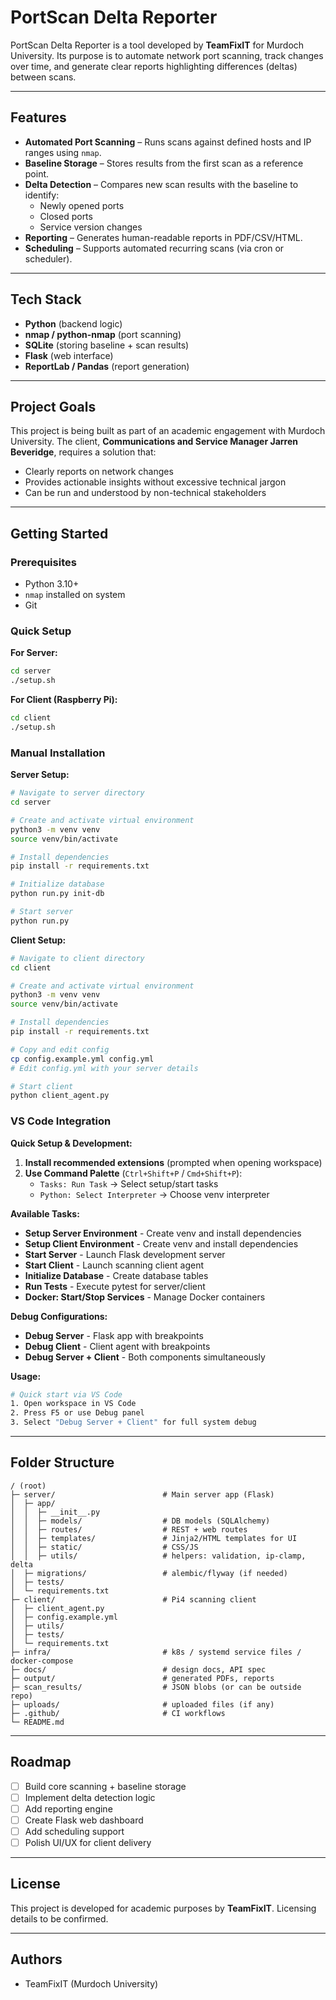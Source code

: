# PortScan Delta Reporter

PortScan Delta Reporter is a tool developed by **TeamFixIT** for Murdoch University. Its purpose is to automate network port scanning, track changes over time, and generate clear reports highlighting differences (deltas) between scans.

---

## Features

- **Automated Port Scanning** – Runs scans against defined hosts and IP ranges using `nmap`.
- **Baseline Storage** – Stores results from the first scan as a reference point.
- **Delta Detection** – Compares new scan results with the baseline to identify:
  - Newly opened ports
  - Closed ports
  - Service version changes
- **Reporting** – Generates human-readable reports in PDF/CSV/HTML.
- **Scheduling** – Supports automated recurring scans (via cron or scheduler).

---

## Tech Stack

- **Python** (backend logic)
- **nmap / python-nmap** (port scanning)
- **SQLite** (storing baseline + scan results)
- **Flask** (web interface)
- **ReportLab / Pandas** (report generation)

---

## Project Goals

This project is being built as part of an academic engagement with Murdoch University. The client, **Communications and Service Manager Jarren Beveridge**, requires a solution that:

- Clearly reports on network changes
- Provides actionable insights without excessive technical jargon
- Can be run and understood by non-technical stakeholders

---

## Getting Started

### Prerequisites

- Python 3.10+
- `nmap` installed on system
- Git

### Quick Setup

**For Server:**

```bash
cd server
./setup.sh
```

**For Client (Raspberry Pi):**

```bash
cd client
./setup.sh
```

### Manual Installation

**Server Setup:**

```bash
# Navigate to server directory
cd server

# Create and activate virtual environment
python3 -m venv venv
source venv/bin/activate

# Install dependencies
pip install -r requirements.txt

# Initialize database
python run.py init-db

# Start server
python run.py
```

**Client Setup:**

```bash
# Navigate to client directory
cd client

# Create and activate virtual environment
python3 -m venv venv
source venv/bin/activate

# Install dependencies
pip install -r requirements.txt

# Copy and edit config
cp config.example.yml config.yml
# Edit config.yml with your server details

# Start client
python client_agent.py
```

### VS Code Integration

**Quick Setup & Development:**

1. **Install recommended extensions** (prompted when opening workspace)
2. **Use Command Palette** (`Ctrl+Shift+P` / `Cmd+Shift+P`):
   - `Tasks: Run Task` → Select setup/start tasks
   - `Python: Select Interpreter` → Choose venv interpreter

**Available Tasks:**

- **Setup Server Environment** - Create venv and install dependencies
- **Setup Client Environment** - Create venv and install dependencies
- **Start Server** - Launch Flask development server
- **Start Client** - Launch scanning client agent
- **Initialize Database** - Create database tables
- **Run Tests** - Execute pytest for server/client
- **Docker: Start/Stop Services** - Manage Docker containers

**Debug Configurations:**

- **Debug Server** - Flask app with breakpoints
- **Debug Client** - Client agent with breakpoints
- **Debug Server + Client** - Both components simultaneously

**Usage:**

```bash
# Quick start via VS Code
1. Open workspace in VS Code
2. Press F5 or use Debug panel
3. Select "Debug Server + Client" for full system debug
```

---

## Folder Structure

```
/ (root)
├─ server/                        # Main server app (Flask)
│  ├─ app/
│  │  ├─ __init__.py
│  │  ├─ models/                  # DB models (SQLAlchemy)
│  │  ├─ routes/                  # REST + web routes
│  │  ├─ templates/               # Jinja2/HTML templates for UI
│  │  ├─ static/                  # CSS/JS
│  │  ├─ utils/                   # helpers: validation, ip-clamp, delta
│  ├─ migrations/                 # alembic/flyway (if needed)
│  ├─ tests/
│  └─ requirements.txt
├─ client/                        # Pi4 scanning client
│  ├─ client_agent.py
│  ├─ config.example.yml
│  ├─ utils/
│  ├─ tests/
│  └─ requirements.txt
├─ infra/                         # k8s / systemd service files / docker-compose
├─ docs/                          # design docs, API spec
├─ output/                        # generated PDFs, reports
├─ scan_results/                  # JSON blobs (or can be outside repo)
├─ uploads/                       # uploaded files (if any)
├─ .github/                       # CI workflows
└─ README.md
```

---

## Roadmap

- [ ] Build core scanning + baseline storage
- [ ] Implement delta detection logic
- [ ] Add reporting engine
- [ ] Create Flask web dashboard
- [ ] Add scheduling support
- [ ] Polish UI/UX for client delivery

---

## License

This project is developed for academic purposes by **TeamFixIT**. Licensing details to be confirmed.

---

## Authors

- TeamFixIT (Murdoch University)
